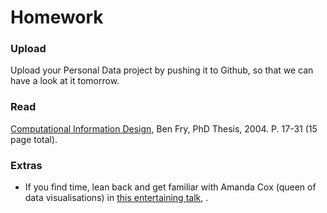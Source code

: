 # Homework


### Upload 
Upload your Personal Data project by pushing it to Github, so that we can have a look at it tomorrow.


### Read
[Computational Information Design](https://benfry.com/phd/dissertation-050312b-acrobat.pdf), Ben Fry, PhD Thesis, 2004. P. 17-31 (15 page total).


### Extras
* If you find time, lean back and get familiar with Amanda Cox (queen of data visualisations) in [this entertaining talk](https://vimeo.com/29391942), .